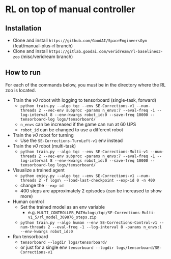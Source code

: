 # RL on top of manual controller

## Installation

- Clone and install `https://github.com/GoodAI/SpaceEngineersGym` (feat/manual-plus-rl branch)
- Clone and install `https://gitlab.goodai.com/veridream/rl-baselines3-zoo` (misc/veridream branch)

## How to run

For each of the commands below, you must be in the directory where the RL zoo is located.

- Train the *v0* robot with logging to tensorboard (single-task, forward)
    - `python train.py --algo tqc --env SE-Corrections-v1 --num-threads 2 --vec-env subproc -params n_envs:7 --eval-freq -1 --log-interval 8 --env-kwargs robot_id:0 --save-freq 10000 --tensorboard-log logs/tensorboard/`
    - `n_envs` can be increased if the game can run at 60 UPS
    - `robot_id` can be changed to use a different robot
- Train the *v0* robot for turning
    - Use the `SE-Corrections-TurnLeft-v1` env instead
- Train the *v0* robot (multi-task)
    - `python train.py --algo tqc --env SE-Corrections-Multi-v1 --num-threads 2 --vec-env subproc -params n_envs:7 --eval-freq -1 --log-interval 8 --env-kwargs robot_id:0 --save-freq 10000 --tensorboard-log logs/tensorboard/`
- Visualize a trained agent
    - `python enjoy.py --algo tqc --env SE-Corrections-v1 --num-threads 2 -f logs\ --load-last-checkpoint --exp-id 0 -n 400`
    - change the `--exp-id`
    - 400 steps are approximately 2 episodes (can be increased to show more)
- Human control
    - Set the trained model as an env variable
        - e.g. `MULTI_CONTROLLER_PATH=logs/tqc/SE-Corrections-Multi-v1_5/rl_model_309876_steps.zip`
    - `python train.py --algo human --env SE-Corrections-Control-v1 --num-threads 2 --eval-freq -1 --log-interval 8 -params n_envs:1 --env-kwargs robot_id:0`
- Run tensorboard
    - `tensorboard --logdir logs/tensorboard/`
    - or just for a single env `tensorboard --logdir logs/tensorboard/SE-Corrections-v1`